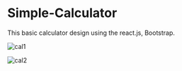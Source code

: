 # Simple-Calculator
This basic calculator design using the react.js, Bootstrap.


![cal1](https://user-images.githubusercontent.com/126596692/221923979-3d6ea0b3-673e-4b57-bb9c-3b3a91b3aa97.png)


![cal2](https://user-images.githubusercontent.com/126596692/221924028-d7fa41cd-548a-4ca6-9521-0058213a2ea4.png)

